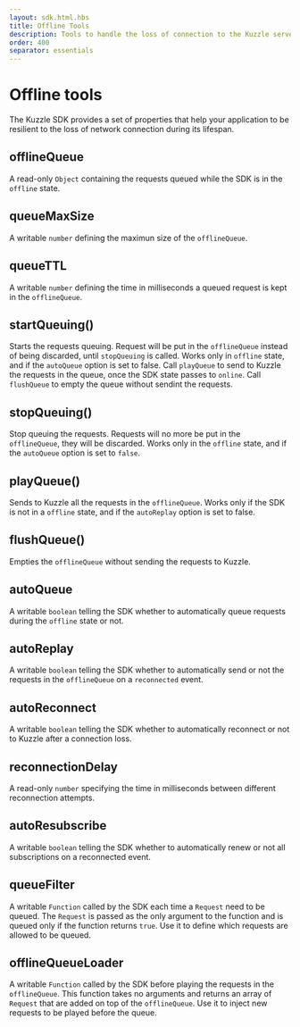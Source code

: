 ```yaml
---
layout: sdk.html.hbs
title: Offline Tools
description: Tools to handle the loss of connection to the Kuzzle server
order: 400
separator: essentials
---
```


# Offline tools

The Kuzzle SDK provides a set of properties that help your application to be resilient to the loss of network connection
during its lifespan. 

## offlineQueue

A read-only `Object` containing the requests queued while the SDK is in the `offline` state.

## queueMaxSize

A writable `number` defining the maximun size of the `offlineQueue`.

## queueTTL

A writable `number` defining the time in milliseconds a queued request is kept in the `offlineQueue`.

## startQueuing()

Starts the requests queuing. Request will be put in the `offlineQueue` instead of being discarded, until `stopQueuing` is called.
Works only in `offline` state, and if the `autoQueue` option is set to false. Call `playQueue` to send to Kuzzle the
requests in the queue, once the SDK state passes to `online`. Call `flushQueue` to empty the queue without sendint the requests.

## stopQueuing()

Stop queuing the requests. Requests will no more be put in the `offlineQueue`, they will be discarded.
Works only in the `offline` state, and if the `autoQueue` option is set to `false`.

## playQueue()

Sends to Kuzzle all the requests in the `offlineQueue`. Works only if the SDK is not in a `offline` state, and if the 
`autoReplay` option is set to false.

## flushQueue()

Empties the `offlineQueue` without sending the requests to Kuzzle.

## autoQueue

A writable `boolean` telling the SDK whether to automatically queue requests during the `offline` state or not.

## autoReplay

A writable `boolean` telling the SDK whether to automatically send or not the requests in the `offlineQueue` on a
`reconnected` event.

## autoReconnect

A writable `boolean` telling the SDK whether to automatically reconnect or not to Kuzzle after a connection loss.

## reconnectionDelay 	

A read-only `number` specifying the time in milliseconds between different reconnection attempts.

## autoResubscribe

A writable `boolean` telling the SDK whether to automatically renew or not all subscriptions on a reconnected event.

## queueFilter

A writable `Function` called by the SDK each time a `Request` need to be queued. The `Request` is passed as the only argument
to the function and is queued only if the function returns `true`. Use it to define which requests are allowed to be queued.

## offlineQueueLoader

A writable `Function` called by the SDK before playing the requests in the `offlineQueue`. This function takes no arguments
and returns an array of `Request` that are added on top of the `offlineQueue`. Use it to inject new requests to be played
before the queue.